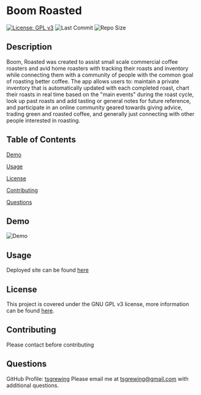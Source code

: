 # Boom Roasted
  [![License: GPL v3](https://img.shields.io/badge/License-GPLv3-blue.svg)](https://www.gnu.org/licenses/gpl-3.0) ![Last Commit](https://img.shields.io/github/last-commit/tsgrewing/boom-roasted) ![Repo Size](https://img.shields.io/github/repo-size/tsgrewing/boom-roasted)

## Description
Boom, Roasted was created to assist small scale commercial coffee roasters and avid home roasters with tracking their roasts and inventory while connecting them with a community of people with the common goal of roasting better coffee. The app allows users to: maintain a private inventory that is automatically updated with each completed roast, chart their roasts in real time based on the "main events" during the roast cycle, look up past roasts and add tasting or general notes for future reference, and participate in an online community geared towards giving advice, trading green and roasted coffee, and generally just connecting with other people interested in roasting. 
  
## Table of Contents
[Demo](#Demo)

[Usage](#Usage)

[License](#License)

[Contributing](#Contributing)

[Questions](#Questions)
  
## Demo
![Demo](/client/src/assets/images/demo.gif)

  
## Usage
Deployed site can be found [here](https://boom-roasted.herokuapp.com/)
  
## License
This project is covered under the GNU GPL v3 license, more information can be found [here](https://opensource.org/licenses/GPL-3.0).

## Contributing
Please contact before contributing
 
## Questions 
GitHub Profile: [tsgrewing](http://github.com/tsgrewing)
Please email me at tsgrewing@gmail.com with additional questions.
